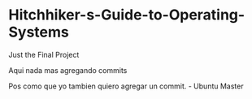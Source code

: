# Hitchhiker-s-Guide-to-Operating-Systems
Just the Final Project

Aqui nada mas agregando commits

Pos como que yo tambien quiero agregar un commit. - Ubuntu Master
